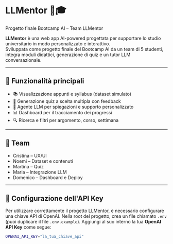 # LLMentor 🧠🎓
Progetto finale Bootcamp AI – Team LLMentor


**LLMentor** è una web app AI-powered progettata per supportare lo studio universitario in modo personalizzato e interattivo.  
Sviluppata come progetto finale del Bootcamp AI da un team di 5 studenti, integra moduli didattici, generazione di quiz e un tutor LLM conversazionale.

---

## 🚀 Funzionalità principali

- 📚 Visualizzazione appunti e syllabus (dataset simulato)
- 🧠 Generazione quiz a scelta multipla con feedback
- 💬 Agente LLM per spiegazioni e supporto personalizzato
- 📊 Dashboard per il tracciamento dei progressi
- 🔍 Ricerca e filtri per argomento, corso, settimana

---

## 👥 Team

- Cristina – UX/UI
- Noemi – Dataset e contenuti
- Martina – Quiz
- Maria – Integrazione LLM
- Domenico – Dashboard e Deploy

---

## 🔧 Configurazione dell'API Key

Per utilizzare correttamente il progetto LLMentor, è necessario configurare una chiave API di OpenAI.
Nella root del progetto, crea un file chiamato `.env` (puoi duplicare il file `.env.example`).
Aggiungi al suo interno la tua **OpenAI API Key** come segue:
```bash
OPENAI_API_KEY="la_tua_chiave_api"
